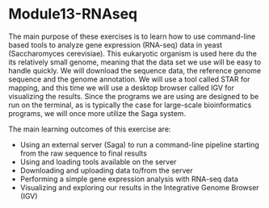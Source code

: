 # Module13-RNAseq
The main purpose of these exercises is to learn how to use command-line based tools to analyze gene expression (RNA-seq) data in yeast (Saccharomyces cerevisiae). This eukaryotic organism is used here du the its relatively small genome, meaning that the data set we use will be easy to handle quickly. We will download the sequence data, the reference genome sequence and the genome annotation. We will use a tool called STAR for mapping, and this time we will use a desktop browser called IGV for visualizing the results. Since the programs we are using are designed to be run on the terminal, as is typically the case for large-scale bioinformatics programs, we will once more utilize the Saga system.


The main learning outcomes of this exercise are:
- Using an external server (Saga) to run a command-line pipeline starting from the raw
sequence to final results
- Using and loading tools available on the server
- Downloading and uploading data to/from the server
- Performing a simple gene expression analysis with RNA-seq data
- Visualizing and exploring our results in the Integrative Genome Browser (IGV)
